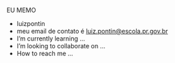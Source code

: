 EU MEMO

-  luizpontin
-  meu email de contato é luiz.pontin@escola.pr.gov.br
-  I’m currently learning ...
-  I’m looking to collaborate on ...
-  How to reach me ...

<!---
luizpontin/luizpontin is a ✨ special ✨ repository because its `README.md` (this file) appears on your GitHub profile.
You can click the Preview link to take a look at your changes.
--->
